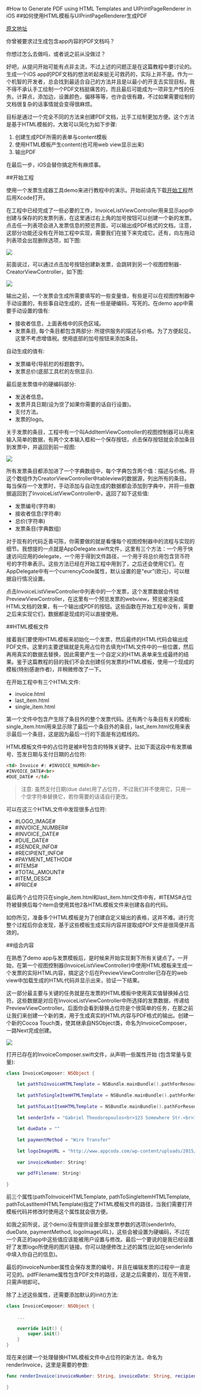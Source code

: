 #How to Generate PDF using HTML Templates and UIPrintPageRenderer in iOS
##如何使用HTML模板与UIPrintPageRenderer生成PDF

[原文地址](http://www.appcoda.com/pdf-generation-ios/)

你曾被要求过生成包含app内容的PDF文档吗？

你想过怎么去做吗，或者说之前从没做过？

好吧，从提问开始可能有点非主流，不过上述的问题正是在这篇教程中要讨论的。生成一个iOS app的PDF文档的想法听起来挺无可救药的，实际上并不是。作为一个机智的开发者，总会找到最适合自己的方法并且是以最小的开支去实现目标。我不得不承认手工绘制一个PDF文档挺痛苦的，而且最后可能成为一项非生产性的任务。计算点，添加边，设置颜色，偏移等等，也许会很有趣，不过如果需要绘制的文档很复杂的话事情就会变得很麻烦。

目标是通过一个完全不同的方法来创建PDF文档，比手工绘制更加方便。这个方法是基于HTML模板的，大致可以简化为如下步骤:

1. 创建生成PDF所需的表单与content模板
2. 使用HTML模板产生content(也可用web view显示出来)
3. 输出PDF

在最后一步，iOS会替你搞定所有麻烦事。

##开始工程

使用一个发票生成器工具demo来进行教程中的演示。开始前请先下载[开始工程](https://github.com/appcoda/Print2PDF/blob/master/Starter_Project.zip?raw=true)然后用Xcode打开。

在工程中已经完成了一些必要的工作，InvoiceListViewController用来显示app中创建与保存的的发票列表，在这里通过右上角的加号按钮可以创建一个新的发票。点击任一列表项会进入发票信息的预览界面，可以输出成PDF格式的文档，注意，这部分功能还没有在开始工程中实现，需要我们在接下来完成它。还有，向左拖动列表项会出现删除选项，如下图:

![](http://www.appcoda.com/wp-content/uploads/2016/07/t54_1_invoice_list_viewcontroller.png)

前面说过，可以通过点击加号按钮创建新发票，会跳转到另一个视图控制器-CreatorViewController，如下图:

![](http://www.appcoda.com/wp-content/uploads/2016/07/t54_2_creator_viewcontroller.png)

输出之前，一个发票会生成所需要填写的一些变量值，有些是可以在视图控制器中手动设置的，有些事自动生成的，还有一些是硬编码，写死的。在demo app中需要手动设置的值有:

* 接收者信息，上面表格中的灰色区域。
* 发票条目, 每个条目都包含两部分: 所提供服务的描述与价格。为了方便起见，这里不考虑增值税。使用底部的加号按钮来添加条目。

自动生成的值有:

* 发票编号(导航栏的标题数字)。
* 发票总价(底部工具栏的左侧显示).

最后是发票值中的硬编码部分:

* 发送者信息。
* 发票开具日期(设为空了如果你需要的话自行设置)。
* 支付方法。
* 发票的logo。

关于发票的条目，工程中有一个叫AddItemViewController的视图控制器可以用来输入简单的数据，有两个文本输入框和一个保存按钮，点击保存按钮就会添加条目到发票中，并返回到前一视图:

![](http://www.appcoda.com/wp-content/uploads/2016/07/t54_3_add_item_viewcontroller.png)

所有发票条目都添加进了一个字典数组中，每个字典包含两个值：描述与价格。将这个数组作为CreatorViewController中tableview的数据源，列出所有的条目。每当保存一个发票时，手动添加与自动生成的数据都会添加到字典中，并将一些数据返回到了InvoiceListViewController中，返回了如下这些值:

* 发票编号(字符串)
* 接收者信息(字符串)
* 总价(字符串)
* 发票条目(字典数组)


对于现有的代码乏善可陈，你需要做的就是看懂每个视图控制器中的流程与实现的细节。我想提的一点就是AppDelegate.swift文件，这里有三个方法：一个用于快速访问应用的delegate，一个用于得到文件路径，一个用于将总价用包含货币符号的字符串表示。这些方法已经在开始工程中用到了，之后还会使用它们。在AppDelegate中有一个currencyCode属性，默认设置的是“eur”(欧元)，可以根据自行情况设置。

点击InvoiceListViewController中列表中的一个发票，这个发票数据会传给PreviewViewController，在这里有一个预览发票的webview，预览被渲染成HTML文档的效果，有一个输出成PDF的按钮。这些函数在开始工程中没有，需要之后来实现它们，数据都是现成的可以直接使用。

##HTML模板文件

接着我们要使用HTML模板来初始化一个发票，然后最终的HTML代码会输出成PDF文件。这里的主要逻辑就是先用占位符去填充HTML文件中的一些位置，然后再用真实的数据去替换，因此需要产生一个自定义的HTML表单来生成最终的结果。鉴于这篇教程的目的我们不会去创建任何发票的HTML模板，使用一个现成的模板(特别感谢作者)，并稍微修改了一下。

在开始工程中有三个HTML文件:

* invoice.html
* last_item.html
* single_item.html

第一个文件中包含产生除了条目外的整个发票代码。还有两个与条目有关的模板: single_item.html用来显示除了最后一个条目外的条目，last_item.html仅用来表示最后一个条目，这是因为最后一行的下面是有边框线的。

HTML模板文件中的占位符是被#号包含的特殊关键字。比如下面这段中有发票编号、签发日期与支付日期的占位符:

````html
<td> Invoice #: #INVOICE_NUMBER<br>
#INVOICE_DATE#<br>
#DUE_DATE# </td>
````

>注意: 虽然支付日期(due date)用了占位符，不过我们并不使用它，只用一个空字符串替换它，若你需要的话请自行更改。

可以在这三个HTML文件中发现很多占位符:

* \#LOGO_IMAGE\#
* \#INVOICE_NUMBER\#
* \#INVOICE_DATE\#
* \#DUE_DATE\#
* \#SENDER_INFO\#
* \#RECIPIENT_INFO\#
* \#PAYMENT_METHOD\#
* \#ITEMS\#
* \#TOTAL_AMOUNT\#
* \#ITEM_DESC\#
* \#PRICE\#

最后两个占位符只在single_item.html和last_item.html文件中有，#ITEMS#占位符被替换后每个item会使用其他2各HTML模板文件来创建各自的代码。

如你所见，准备多个HTML模板是为了创建自定义输出的表格，这并不难。进行完整个过程后你会发现，基于这些模板生成实际内容并提取成PDF文件是很简便并高效的。

##组合内容

在熟悉了demo app与发票模板后，是时候来开始实现剩下所有关键点了。一开始，在第一个视图控制器(InvoiceListViewController)中使用HTML模板来生成一个发票的实际HTML内容，搞定这个后在PreviewViewController已存在的web view中加载生成的HTML代码并显示出来，验证一下结果。

这一部分最主要与关键的任务就是在发票的HTML模板中使用真实值替换掉占位符。这些数据是对应在InvoiceListViewController中所选择的发票数据，传递给PreviewViewController。后面你会看到替换占位符是个很简单的任务，在那之前让我们来创建一个新的类，用于生成真实的HTML内容与PDF格式的输出。创建一个新的Cocoa Touch类，使其继承自NSObject类，命名为InvoiceComposer，一路Next完成创建。

![](http://www.appcoda.com/wp-content/uploads/2016/07/t54_4_create_invoice_composer.png)

打开已存在的InvoiceComposer.swift文件，从声明一些属性开始 (包含常量与变量):

````swift
class InvoiceComposer: NSObject {
 
    let pathToInvoiceHTMLTemplate = NSBundle.mainBundle().pathForResource("invoice", ofType: "html")
 
    let pathToSingleItemHTMLTemplate = NSBundle.mainBundle().pathForResource("single_item", ofType: "html")
 
    let pathToLastItemHTMLTemplate = NSBundle.mainBundle().pathForResource("last_item", ofType: "html")
 
    let senderInfo = "Gabriel Theodoropoulos<br>123 Somewhere Str.<br>10000 - MyCity<br>MyCountry"
 
    let dueDate = ""
 
    let paymentMethod = "Wire Transfer"
 
    let logoImageURL = "http://www.appcoda.com/wp-content/uploads/2015/12/blog-logo-dark-400.png"
 
    var invoiceNumber: String!
 
    var pdfFilename: String!
 
}
````

前三个属性(pathToInvoiceHTMLTemplate, pathToSingleItemHTMLTemplate, pathToLastItemHTMLTemplate)指定了HTML模板文件的路径，当我们需要打开模板代码并修改时使用这个属性就会很方便。

如我之前所说，这个demo没有提供设置全部发票参数的选项(senderInfo, dueDate, paymentMethod, logoImageURL)，这些会被设置为硬编码，不过在一个真正的app中这些值应该能被用户设置与修改。最后一个要说的是我已经设置好了发票logo所使用的图片链接。你可以随便修改上述的属性(比如在senderInfo中填入你自己的信息)。

最后的invoiceNumber属性会保存发票的编号，并且在编辑发票的过程中一直是可见的。pdfFilename属性包含PDF文件的路径，这是之后需要的，现在不用管，只需声明即可。

除了上述这些属性，还需要添加默认的init()方法:

````swift
class InvoiceComposer: NSObject {
 
    ...
 
    override init() {
        super.init()
    }
}
````

现在来创建一个处理替换HTML模板文件中占位符的新方法，命名为renderInvoice，这里是需要的参数:

````swift
func renderInvoice(invoiceNumber: String, invoiceDate: String, recipientInfo: String, items: [[String: String]], totalAmount: String) -> String! {
 
}
````
